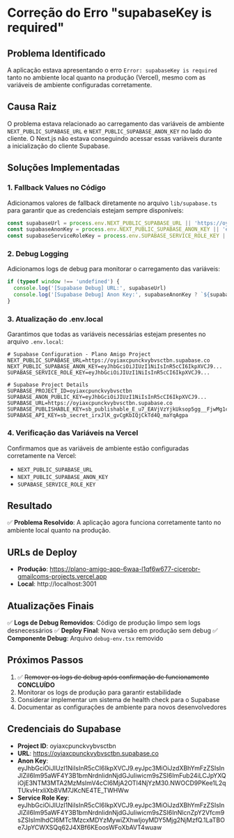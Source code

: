 # Correção do Erro "supabaseKey is required"

## Problema Identificado
A aplicação estava apresentando o erro `Error: supabaseKey is required` tanto no ambiente local quanto na produção (Vercel), mesmo com as variáveis de ambiente configuradas corretamente.

## Causa Raiz
O problema estava relacionado ao carregamento das variáveis de ambiente `NEXT_PUBLIC_SUPABASE_URL` e `NEXT_PUBLIC_SUPABASE_ANON_KEY` no lado do cliente. O Next.js não estava conseguindo acessar essas variáveis durante a inicialização do cliente Supabase.

## Soluções Implementadas

### 1. Fallback Values no Código
Adicionamos valores de fallback diretamente no arquivo `lib/supabase.ts` para garantir que as credenciais estejam sempre disponíveis:

```typescript
const supabaseUrl = process.env.NEXT_PUBLIC_SUPABASE_URL || 'https://oyiaxcpunckvybvsctbn.supabase.co'
const supabaseAnonKey = process.env.NEXT_PUBLIC_SUPABASE_ANON_KEY || 'eyJhbGciOiJIUzI1NiIsInR5cCI6IkpXVCJ9...'
const supabaseServiceRoleKey = process.env.SUPABASE_SERVICE_ROLE_KEY || 'eyJhbGciOiJIUzI1NiIsInR5cCI6IkpXVCJ9...'
```

### 2. Debug Logging
Adicionamos logs de debug para monitorar o carregamento das variáveis:

```typescript
if (typeof window !== 'undefined') {
  console.log('[Supabase Debug] URL:', supabaseUrl)
  console.log('[Supabase Debug] Anon Key:', supabaseAnonKey ? `${supabaseAnonKey.substring(0, 20)}...` : 'Ausente')
}
```

### 3. Atualização do .env.local
Garantimos que todas as variáveis necessárias estejam presentes no arquivo `.env.local`:

```env
# Supabase Configuration - Plano Amigo Project
NEXT_PUBLIC_SUPABASE_URL=https://oyiaxcpunckvybvsctbn.supabase.co
NEXT_PUBLIC_SUPABASE_ANON_KEY=eyJhbGciOiJIUzI1NiIsInR5cCI6IkpXVCJ9...
SUPABASE_SERVICE_ROLE_KEY=eyJhbGciOiJIUzI1NiIsInR5cCI6IkpXVCJ9...

# Supabase Project Details
SUPABASE_PROJECT_ID=oyiaxcpunckvybvsctbn
SUPABASE_ANON_PUBLIC_KEY=eyJhbGciOiJIUzI1NiIsInR5cCI6IkpXVCJ9...
SUPABASE_URL=https://oyiaxcpunckvybvsctbn.supabase.co
SUPABASE_PUBLISHABLE_KEY=sb_publishable_E_u7_EAVjVzYjkUksop5gg__FjwMg1c
SUPABASE_API_KEY=sb_secret_irxJlK_gvCgKbIQjCkTd4Q_maYqAgpa
```

### 4. Verificação das Variáveis na Vercel
Confirmamos que as variáveis de ambiente estão configuradas corretamente na Vercel:
- `NEXT_PUBLIC_SUPABASE_URL`
- `NEXT_PUBLIC_SUPABASE_ANON_KEY`
- `SUPABASE_SERVICE_ROLE_KEY`

## Resultado
✅ **Problema Resolvido**: A aplicação agora funciona corretamente tanto no ambiente local quanto na produção.

## URLs de Deploy
- **Produção**: https://plano-amigo-app-6waa-l1qf6w677-cicerobr-gmailcoms-projects.vercel.app
- **Local**: http://localhost:3001

## Atualizações Finais
✅ **Logs de Debug Removidos**: Código de produção limpo sem logs desnecessários
✅ **Deploy Final**: Nova versão em produção sem debug
✅ **Componente Debug**: Arquivo `debug-env.tsx` removido

## Próximos Passos
1. ✅ ~~Remover os logs de debug após confirmação de funcionamento~~ **CONCLUÍDO**
2. Monitorar os logs de produção para garantir estabilidade
3. Considerar implementar um sistema de health check para o Supabase
4. Documentar as configurações de ambiente para novos desenvolvedores

## Credenciais do Supabase
- **Project ID**: oyiaxcpunckvybvsctbn
- **URL**: https://oyiaxcpunckvybvsctbn.supabase.co
- **Anon Key**: eyJhbGciOiJIUzI1NiIsInR5cCI6IkpXVCJ9.eyJpc3MiOiJzdXBhYmFzZSIsInJlZiI6Im95aWF4Y3B1bmNrdnlidnNjdGJuIiwicm9sZSI6ImFub24iLCJpYXQiOjE3NTM3MTA2MzMsImV4cCI6MjA2OTI4NjYzM30.NWOCD9PKee1L2qTUkvHrxliXb8VM7JKcNE4TE_TWHWw
- **Service Role Key**: eyJhbGciOiJIUzI1NiIsInR5cCI6IkpXVCJ9.eyJpc3MiOiJzdXBhYmFzZSIsInJlZiI6Im95aWF4Y3B1bmNrdnlidnNjdGJuIiwicm9sZSI6InNlcnZpY2Vfcm9sZSIsImlhdCI6MTc1MzcxMDYzMywiZXhwIjoyMDY5Mjg2NjMzfQ.1LaTBOe7JpYCWXSQq62J4XBf6KEoosWFoXbAVT4wuaw